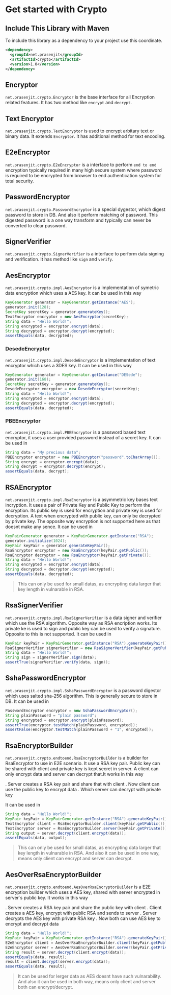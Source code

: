 # Get started with Crypto

## Include This Library with Maven

To include this library as a dependency to your project use this coordinate.

```xml
<dependency>
  <groupId>net.prasenjit</groupId>
  <artifactId>crypto</artifactId>
  <version>1.0</version>
</dependency>
```

## Encryptor

`net.prasenjit.crypto.Encryptor` is the base interface for all Encryption related features. It has two method like `encrypt` and `decrypt`.

## Text Encryptor

`net.prasenjit.crypto.TextEncryptor` is used to encrypt arbitary text or binary data. It extends `Encryptor`. It has additional method for text encoding.

## E2eEncryptor

`net.prasenjit.crypto.E2eEncryptor` is a interface to perform `end to end` encryption typically required in many high secure system where password is required to be encrypted from browser to end authentication system for total security.

## PasswordEncryptor
`net.prasenjit.crypto.PasswordEncryptor` is a special dygestor, which digest password to store in DB. And also it perform matching of password. This digested password is a one way transform and typically can never be converted to clear password.

## SignerVerifier
`net.prasenjit.crypto.SignerVerifier` is a interface to perform data signing and verification. It has method like `sign` and `verify`.

## AesEncryptor

`net.prasenjit.crypto.impl.AesEncryptor` is a implementation of symetric data encryption which uses a AES key. It can be used in this way

```java
KeyGenerator generator = KeyGenerator.getInstance("AES");
generator.init(128);
SecretKey secretKey = generator.generateKey();
TextEncryptor encryptor = new AesEncryptor(secretKey);
String data = "Hello World!";
String encrypted = encryptor.encrypt(data);
String decrypted = encryptor.decrypt(encrypted);
assertEquals(data, decrypted);
```

### DesedeEncryptor

`net.prasenjit.crypto.impl.DesedeEncryptor` is a implementation of text encryptor which uses a 3DES key. It can be used in this way

```java
KeyGenerator generator = KeyGenerator.getInstance("DESede");
generator.init(168);
SecretKey secretKey = generator.generateKey();
DesedeEncryptor encryptor = new DesedeEncryptor(secretKey);
String data = "Hello World!";
String encrypted = encryptor.encrypt(data);
String decrypted = encryptor.decrypt(encrypted);
assertEquals(data, decrypted);
```

### PBEEncryptor
`net.prasenjit.crypto.impl.PBEEncryptor` is a password based text encryptor, it uses a user provided password instead of a secret key. It can be used in

```java
String data = "My precious data";
PBEEncryptor encryptor = new PBEEncryptor("password".toCharArray());
String encrypt = encryptor.encrypt(data);
String decrypt = encryptor.decrypt(encrypt);
assertEquals(data, decrypt);
```

## RSAEncryptor

`net.prasenjit.crypto.impl.RsaEncryptor` is a asymmetric key bases text incryption. It uses a pair of Private Key and Public Key to perform the encryption. Its public key is used for encryption and private key is used for decryption. A text when encrypted with public key, can only be decrypted by private key. The opposite way encryption is not supported here as that doesnt make any sence. It can be used in

```java
KeyPairGenerator generator = KeyPairGenerator.getInstance("RSA");
generator.initialize(1024);
KeyPair keyPair = generator.generateKeyPair();
RsaEncryptor encryptor = new RsaEncryptor(keyPair.getPublic());
RsaEncryptor decryptor = new RsaEncryptor(keyPair.getPrivate());
String data = "Hello World!";
String encrypted = encryptor.encrypt(data);
String decrypted = decryptor.decrypt(encrypted);
assertEquals(data, decrypted);
```

> This can only be used for small datas, as encrypting data larger that key length in vulnarable in RSA.

## RsaSignerVerifier

`net.prasenjit.crypto.impl.RsaSignerVerifier` is a data signer and verifier which use the RSA algorithm. Opposite way as RSA encription works. Its private ke is used to sign and public key can be used to verify a signature. Opposite to this is not supported. It can be used in

```java
KeyPair keyPair = KeyPairGenerator.getInstance("RSA").generateKeyPair();
RsaSignerVerifier signerVerifier = new RsaSignerVerifier(keyPair.getPublic(), keyPair.getPrivate());
String data = "Hello World!";
String sign = signerVerifier.sign(data);
assertTrue(signerVerifier.verify(data, sign));
```

## SshaPasswordEncryptor

`net.prasenjit.crypto.impl.SshaPasswordEncryptor` is a password digestor which uses salted sha-256 algorithm. This is generally secure to store in DB. It can be used in

```java
PasswordEncryptor encryptor = new SshaPasswordEncryptor();
String plainPassword = "plain password";
String encrypted = encryptor.encrypt(plainPassword);
assertTrue(encryptor.testMatch(plainPassword, encrypted));
assertFalse(encryptor.testMatch(plainPassword + "1", encrypted));
```

## RsaEncryptorBuilder

`net.prasenjit.crypto.endtoend.RsaEncryptorBuilder` is a builder for RsaEncryptor to use in E2E scenario. It use a RSA key pair. Public key can be shared with client and private key is kept secret in server. A client can only encrypt data and server can decrypt that.It works in this way

. Server creates a RSA key pair and share that with client
. Now client can use the public key to encrypt data
. Which server can decrypt with private key

It can be used in

```java
String data = "Hello World!";
KeyPair keyPair = KeyPairGenerator.getInstance("RSA").generateKeyPair();
TextEncryptor client = RsaEncryptorBuilder.client(keyPair.getPublic());
TextEncryptor server = RsaEncryptorBuilder.server(keyPair.getPrivate());
String output = server.decrypt(client.encrypt(data));
assertEquals(data, output);
```

> This can only be used for small datas, as encrypting data larger that key length in vulnarable in RSA.
> And also it can be used in one way, means only client can encrypt and server can decrypt.

## AesOverRsaEncryptorBuilder

`net.prasenjit.crypto.endtoend.AesOverRsaEncryptorBuilder` is a E2E encryption builder which uses a AES key, shared with server encrypted in server´s public key. It works in this way

. Server creates a RSA key pair and share the public key with client
. Client creates a AES key, encrypt with public RSA and sends to server
. Server decrypts the AES key with private RSA key
. Now both can use AES key to encrypt and decrypt data

```java
String data = "Hello World!";
KeyPair keyPair = KeyPairGenerator.getInstance("RSA").generateKeyPair();
E2eEncryptor client = AesOverRsaEncryptorBuilder.client(keyPair.getPublic());
E2eEncryptor server = AesOverRsaEncryptorBuilder.server(keyPair.getPrivate(), client.getEncryptedKey());
String result = server.decrypt(client.encrypt(data));
assertEquals(data, result);
result = client.decrypt(server.encrypt(data));
assertEquals(data, result);
```

> It can be used for lerger data as AES doesnt have such vulnarability.
> And also it can be used in both way, means only client and server both can encrypt/decrypt.